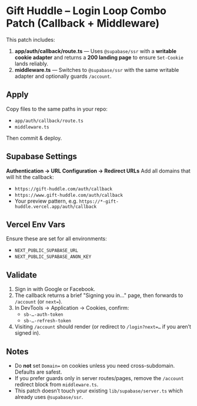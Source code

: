 # Gift Huddle – Login Loop Combo Patch (Callback + Middleware)

This patch includes:

1. **app/auth/callback/route.ts** — Uses `@supabase/ssr` with a **writable cookie adapter** and returns a **200 landing page** to ensure `Set-Cookie` lands reliably.
2. **middleware.ts** — Switches to `@supabase/ssr` with the same writable adapter and optionally guards `/account`.

## Apply

Copy files to the same paths in your repo:

- `app/auth/callback/route.ts`
- `middleware.ts`

Then commit & deploy.

## Supabase Settings

**Authentication → URL Configuration → Redirect URLs**
Add all domains that will hit the callback:

- `https://gift-huddle.com/auth/callback`
- `https://www.gift-huddle.com/auth/callback`
- Your preview pattern, e.g. `https://*-gift-huddle.vercel.app/auth/callback`

## Vercel Env Vars

Ensure these are set for all environments:

- `NEXT_PUBLIC_SUPABASE_URL`
- `NEXT_PUBLIC_SUPABASE_ANON_KEY`

## Validate

1. Sign in with Google or Facebook.
2. The callback returns a brief "Signing you in…" page, then forwards to `/account` (or `next=`).
3. In DevTools → Application → Cookies, confirm:
   - `sb-…-auth-token`
   - `sb-…-refresh-token`
4. Visiting `/account` should render (or redirect to `/login?next=…` if you aren’t signed in).

## Notes

- Do **not** set `Domain=` on cookies unless you need cross-subdomain. Defaults are safest.
- If you prefer guards only in server routes/pages, remove the `/account` redirect block from `middleware.ts`.
- This patch doesn’t touch your existing `lib/supabase/server.ts` which already uses `@supabase/ssr`.
